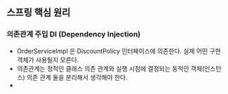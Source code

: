 ## 스프링 핵심 원리

### 의존관계 주입 DI (Dependency Injection)

- OrderServiceImpl 은 DiscountPolicy 인터페이스에 의존한다. 실제 어떤 구현 객체가 사용될지 모른다.
- 의존관계는 정적인 클래스 의존 관계와 실행 시점에 결정되는 동적인 객체(인스턴스) 의존 관계 둘을 분리해서 생각해야 한다.
- 
